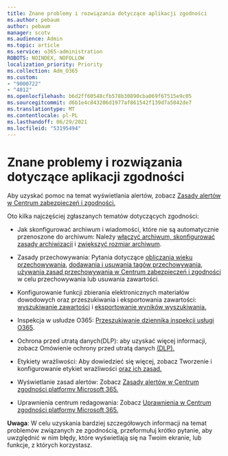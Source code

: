 ```yaml
---
title: Znane problemy i rozwiązania dotyczące aplikacji zgodności
ms.author: pebaum
author: pebaum
manager: scotv
ms.audience: Admin
ms.topic: article
ms.service: o365-administration
ROBOTS: NOINDEX, NOFOLLOW
localization_priority: Priority
ms.collection: Adm_O365
ms.custom:
- "9000722"
- "4812"
ms.openlocfilehash: b6d2ff60548cfb578b30890cba069f67515e9c05
ms.sourcegitcommit: d6b1e4c843206d1977af861542f139d7a5042de7
ms.translationtype: MT
ms.contentlocale: pl-PL
ms.lasthandoff: 06/29/2021
ms.locfileid: "53195494"
---
```

# <a name="compliance-common-issues-and-resolutions"></a>Znane problemy i rozwiązania dotyczące aplikacji zgodności

Aby uzyskać pomoc na temat wyświetlania alertów, zobacz [Zasady alertów w Centrum zabezpieczeń i zgodności.](/microsoft-365/compliance/alert-policies)

Oto kilka najczęściej zgłaszanych tematów dotyczących zgodności:

- Jak skonfigurować archiwum i wiadomości, które nie są automatycznie przenoszone do archiwum: Należy [włączyć archiwum, skonfigurować zasady archiwizacji](/microsoft-365/compliance/set-up-an-archive-and-deletion-policy-for-mailboxes) i [zwiększyć rozmiar archiwum](/microsoft-365/compliance/enable-unlimited-archiving).

- Zasady przechowywania: Pytania dotyczące [obliczania wieku przechowywania](/exchange/security-and-compliance/messaging-records-management/retention-age), [dodawania i usuwania tagów przechowywania](/exchange/security-and-compliance/messaging-records-management/add-or-remove-retention-tags), [używania zasad przechowywania w Centrum zabezpieczeń i zgodności](/exchange/security-and-compliance/messaging-records-management/create-a-retention-policy) w celu przechowywania lub usuwania zawartości.

- Konfigurowanie funkcji zbierania elektronicznych materiałów dowodowych oraz przeszukiwania i eksportowania zawartości: [wyszukiwanie zawartości](/microsoft-365/compliance/content-search) i [eksportowanie wyników wyszukiwania.](/microsoft-365/compliance/export-search-results)

- Inspekcja w usłudze O365: [Przeszukiwanie dziennika inspekcji usługi O365](/microsoft-365/compliance/search-the-audit-log-in-security-and-compliance).

- Ochrona przed utratą danych(DLP): aby uzyskać więcej informacji, zobacz Omówienie ochrony przed utratą danych [(DLP).](/microsoft-365/compliance/data-loss-prevention-policies)
 
- Etykiety wrażliwości: Aby dowiedzieć się więcej, zobacz Tworzenie i konfigurowanie etykiet wrażliwości [oraz ich zasad.](/microsoft-365/compliance/create-sensitivity-labels)

- Wyświetlanie zasad alertów: Zobacz [Zasady alertów w Centrum zgodności platformy Microsoft 365.](/microsoft-365/compliance/alert-policies)

- Uprawnienia centrum redagowania: Zobacz [Uprawnienia w Centrum zgodności platformy Microsoft 365.](/microsoft-365/compliance/microsoft-365-compliance-center-permissions)

**Uwaga**: W celu uzyskania bardziej szczegółowych informacji na temat problemów związanych ze zgodnością, przeformułuj krótko pytanie, aby uwzględnić w nim błędy, które wyświetlają się na Twoim ekranie, lub funkcje, z których korzystasz.

